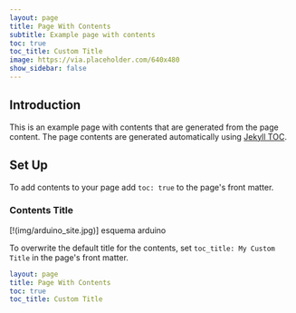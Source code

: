 ```yaml
---
layout: page
title: Page With Contents
subtitle: Example page with contents
toc: true
toc_title: Custom Title
image: https://via.placeholder.com/640x480
show_sidebar: false
---
```

## Introduction

This is an example page with contents that are generated from the page content. 
The page contents are generated automatically using [Jekyll TOC](https://github.com/allejo/jekyll-toc).

## Set Up

To add contents to your page add `toc: true` to the page's front matter. 

### Contents Title
[!(img/arduino_site.jpg)]
    esquema arduino

To overwrite the default title for the contents, set `toc_title: My Custom Title` in the page's front matter.


```yaml
layout: page
title: Page With Contents
toc: true
toc_title: Custom Title
```

